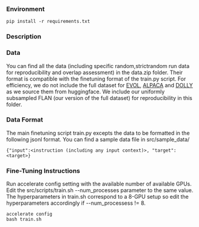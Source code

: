 ### Environment
```
pip install -r requirements.txt
```
### Description


### Data 
You can find all the data (including specific random,strictrandom run data for reproducibility and overlap assessment) in the data.zip folder. Their format is compatible with the finetuning format of the train.py script. For efficiency, we do not include the full dataset for [EVOL](https://huggingface.co/datasets/WizardLMTeam/WizardLM_evol_instruct_V2_196k), [ALPACA](https://huggingface.co/datasets/tatsu-lab/alpaca) and [DOLLY](https://huggingface.co/datasets/databricks/databricks-dolly-15k) as we source them from huggingface. We include our uniformly subsampled FLAN (our version of the full dataset) for reproducibility in this folder. 

### Data Format 
The main finetuning script train.py excepts the data to be formatted in the following jsonl format. You can find a sample data file in src/sample_data/
```
{"input":<instruction (including any input context)>, "target":<target>}
```

### Fine-Tuning Instructions 
Run accelerate config setting with the available number of available GPUs. Edit the src/scripts/train.sh --num_processes parameter to the same value. The hyperparameters in train.sh correspond to a 8-GPU setup so edit the hyperparameters accordingly if --num_processess != 8. 
```
accelerate config 
bash train.sh 
```
